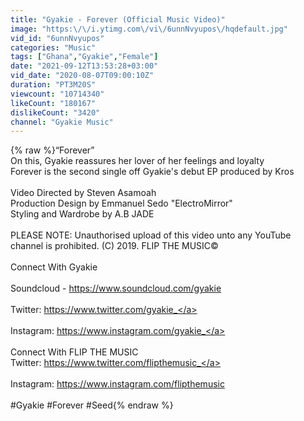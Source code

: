 ```yaml
---
title: "Gyakie - Forever (Official Music Video)"
image: "https:\/\/i.ytimg.com\/vi\/6unnNvyupos\/hqdefault.jpg"
vid_id: "6unnNvyupos"
categories: "Music"
tags: ["Ghana","Gyakie","Female"]
date: "2021-09-12T13:53:28+03:00"
vid_date: "2020-08-07T09:00:10Z"
duration: "PT3M20S"
viewcount: "10714340"
likeCount: "180167"
dislikeCount: "3420"
channel: "Gyakie Music"
---
```

{% raw %}“Forever” <br />On this, Gyakie reassures her lover of her feelings and loyalty<br />Forever is the second single off Gyakie's debut EP produced by Kros<br /><br />Video Directed by Steven Asamoah <br />Production Design by Emmanuel Sedo &quot;ElectroMirror&quot;<br />Styling and Wardrobe by A.B JADE<br /><br />PLEASE NOTE: Unauthorised upload of this video unto any YouTube channel is prohibited. (C) 2019. FLIP THE MUSIC©️<br /><br />Connect With Gyakie<br /><br />Soundcloud - <a rel="nofollow" target="blank" href="https://www.soundcloud.com/gyakie">https://www.soundcloud.com/gyakie</a><br /><br />Twitter: <a rel="nofollow" target="blank" href="https://www.twitter.com/gyakie_">https://www.twitter.com/gyakie_</a><br /><br />Instagram: <a rel="nofollow" target="blank" href="https://www.instagram.com/gyakie_">https://www.instagram.com/gyakie_</a><br /><br />Connect With FLIP THE MUSIC<br />Twitter: <a rel="nofollow" target="blank" href="https://www.twitter.com/flipthemusic_">https://www.twitter.com/flipthemusic_</a><br /><br />Instagram: <a rel="nofollow" target="blank" href="https://www.instagram.com/flipthemusic">https://www.instagram.com/flipthemusic</a><br /><br />#Gyakie #Forever #Seed{% endraw %}
